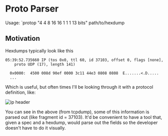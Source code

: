 # Proto Parser

Usage: `protop "4 4 8 16 16 1 1 1 13 bits" path/to/hexdump

## Motivation

Hexdumps typically look like this

```
05:39:52.735660 IP (tos 0x0, ttl 60, id 37103, offset 0, flags [none],
	proto UDP (17), length 141)

  0x0000:  4500 008d 90ef 0000 3c11 44e3 0808 0808  E.......<.D.....
  ...
```

Which is useful, but often times I'll be looking through it with a protocol definition, like:

![ip header]()

You can see in the above (from tcpdump), some of this information is parsed out (like fragment id =
37103). It'd be convenient to have a tool that, given a spec and a hexdump, would parse out the
fields so the developer doesn't have to do it visually.
